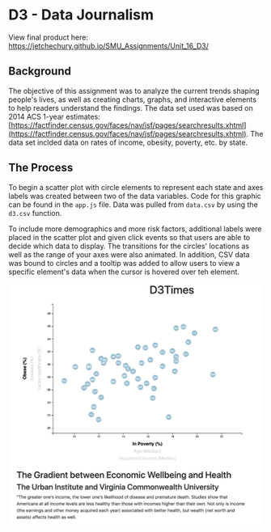 # D3 - Data Journalism

View final product here: https://jetchechury.github.io/SMU_Assignments/Unit_16_D3/

## Background

The objective of this assignment was to analyze the current trends shaping people's lives, as well as creating charts, graphs, and interactive elements to help readers understand the findings. The data set used was based on 2014 ACS 1-year estimates: [https://factfinder.census.gov/faces/nav/jsf/pages/searchresults.xhtml](https://factfinder.census.gov/faces/nav/jsf/pages/searchresults.xhtml). The data set inclded data on rates of income, obesity, poverty, etc. by state.

## The Process

To begin a scatter plot with circle elements to represent each state and axes labels was created between two of the data variables. Code for this graphic can be found in the `app.js` file.  Data was pulled from `data.csv` by using the `d3.csv` function. 

To include more demographics and more risk factors, additional labels were placed in the scatter plot and given click events so that users are able to decide which data to display. The transitions for the circles' locations as well as the range of your axes were also animated. In addition, CSV data was bound to circles and a tooltip was added to allow users to view a specific element's data when the cursor is hovered over teh element.

![Site Screenshot](Images/Site_Screenshot.png)
